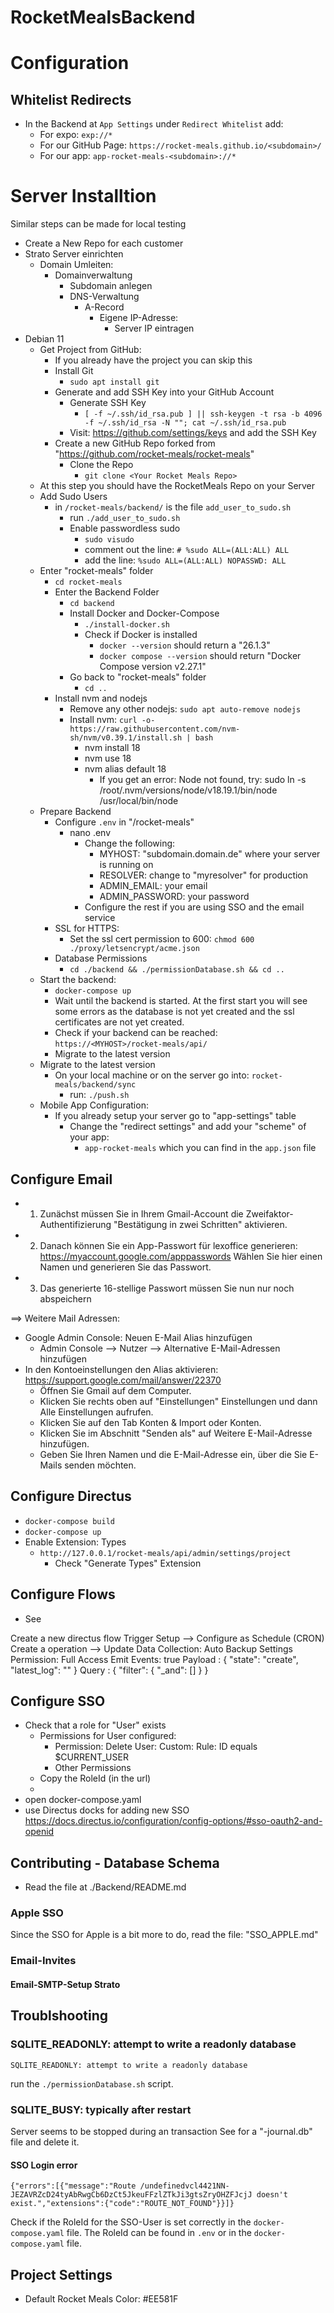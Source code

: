# RocketMealsBackend

# Configuration

## Whitelist Redirects

- In the Backend at `App Settings` under `Redirect Whitelist` add:
  - For expo: `exp://*`
  - For our GitHub Page: `https://rocket-meals.github.io/<subdomain>/`
  - For our app: `app-rocket-meals-<subdomain>://*`

# Server Installtion

Similar steps can be made for local testing

- Create a New Repo for each customer
- Strato Server einrichten
    - Domain Umleiten:
        - Domainverwaltung
            - Subdomain anlegen
            - DNS-Verwaltung
                - A-Record
                    - Eigene IP-Adresse:
                        - Server IP eintragen
- Debian 11
    - Get Project from GitHub:
      - If you already have the project you can skip this
      - Install Git
          - `sudo apt install git`
      - Generate and add SSH Key into your GitHub Account
        - Generate SSH Key
          - ```[ -f ~/.ssh/id_rsa.pub ] || ssh-keygen -t rsa -b 4096 -f ~/.ssh/id_rsa -N ""; cat ~/.ssh/id_rsa.pub```
        -  Visit: https://github.com/settings/keys and add the SSH Key
      - Create a new GitHub Repo forked from "https://github.com/rocket-meals/rocket-meals"
        - Clone the Repo
            - `git clone <Your Rocket Meals Repo>`
    - At this step you should have the RocketMeals Repo on your Server
    - Add Sudo Users
      - in `/rocket-meals/backend/` is the file `add_user_to_sudo.sh`
        - run `./add_user_to_sudo.sh`
        - Enable passwordless sudo
          - `sudo visudo`
          - comment out the line: `# %sudo ALL=(ALL:ALL) ALL`
          - add the line: `%sudo ALL=(ALL:ALL) NOPASSWD: ALL`
    - Enter "rocket-meals" folder
      - `cd rocket-meals`
      - Enter the Backend Folder
        - `cd backend`
        - Install Docker and Docker-Compose
          - `./install-docker.sh`
          - Check if Docker is installed
            - `docker --version` should return a "26.1.3"
            - `docker compose --version` should return "Docker Compose version v2.27.1"
        - Go back to "rocket-meals" folder
          - `cd ..`
      - Install nvm and nodejs
        - Remove any other nodejs: `sudo apt auto-remove nodejs`
        - Install nvm: `curl -o- https://raw.githubusercontent.com/nvm-sh/nvm/v0.39.1/install.sh | bash`
          - nvm install 18
          - nvm use 18
          - nvm alias default 18
            - If you get an error: Node not found, try: sudo ln -s /root/.nvm/versions/node/v18.19.1/bin/node /usr/local/bin/node
    - Prepare Backend
      - Configure `.env` in "/rocket-meals"
        - nano .env
          - Change the following:
            - MYHOST: "subdomain.domain.de" where your server is running on
            - RESOLVER: change to "myresolver" for production
            - ADMIN_EMAIL: your email
            - ADMIN_PASSWORD: your password
          - Configure the rest if you are using SSO and the email service
      - SSL for HTTPS:
        - Set the ssl cert permission to 600: `chmod 600 ./proxy/letsencrypt/acme.json`
      - Database Permissions
        - `cd ./backend && ./permissionDatabase.sh && cd ..`
    - Start the backend:
      - `docker-compose up`
      - Wait until the backend is started. At the first start you will see some errors as the database is not yet created and the ssl certificates are not yet created.
      - Check if your backend can be reached: `https://<MYHOST>/rocket-meals/api/`
      - Migrate to the latest version
    - Migrate to the latest version
      - On your local machine or on the server go into: `rocket-meals/backend/sync`
        - run: `./push.sh`
    - Mobile App Configuration:
      - If you already setup your server go to "app-settings" table
        - Change the "redirect settings" and add your "scheme" of your app:
          - `app-rocket-meals` which you can find in the `app.json` file

## Configure Email

- 1. Zunächst müssen Sie in Ihrem Gmail-Account die Zweifaktor-Authentifizierung "Bestätigung in zwei Schritten" aktivieren.
- 2. Danach können Sie ein App-Passwort für lexoffice generieren: https://myaccount.google.com/apppasswords Wählen Sie hier einen Namen und generieren Sie das Passwort.
- 3. Das generierte 16-stellige Passwort müssen Sie nun nur noch abspeichern

==> Weitere Mail Adressen:
- Google Admin Console: Neuen E-Mail Alias hinzufügen
  - Admin Console --> Nutzer --> Alternative E-Mail-Adressen hinzufügen
- In den Kontoeinstellungen den Alias aktivieren: https://support.google.com/mail/answer/22370
  - Öffnen Sie Gmail auf dem Computer.
  - Klicken Sie rechts oben auf "Einstellungen" Einstellungen und dann Alle Einstellungen aufrufen.
  - Klicken Sie auf den Tab Konten & Import oder Konten.
  - Klicken Sie im Abschnitt "Senden als" auf Weitere E-Mail-Adresse hinzufügen.
  - Geben Sie Ihren Namen und die E-Mail-Adresse ein, über die Sie E-Mails senden möchten.


## Configure Directus

- `docker-compose build`
- `docker-compose up`
- Enable Extension: Types
  - `http://127.0.0.1/rocket-meals/api/admin/settings/project`
    - Check "Generate Types" Extension

## Configure Flows

- See

Create a new directus flow
Trigger Setup --> Configure as Schedule (CRON)
Create a operation --> Update Data
Collection: Auto Backup Settings
Permission: Full Access
Emit Events: true
Payload : { "state": "create", "latest_log": "" }
Query : { "filter": { "_and": [] } }


## Configure SSO

- Check that a role for "User" exists
  - Permissions for User configured:
    - Permission: Delete User: Custom: Rule: ID equals $CURRENT_USER
    - Other Permissions
  - Copy the RoleId (in the url)
  - 
- open docker-compose.yaml
- use Directus docks for adding new SSO https://docs.directus.io/configuration/config-options/#sso-oauth2-and-openid


## Contributing - Database Schema

- Read the file at ./Backend/README.md


### Apple SSO
Since the SSO for Apple is a bit more to do, read the file: "SSO_APPLE.md"


### Email-Invites

#### Email-SMTP-Setup Strato



## Troublshooting

### SQLITE_READONLY: attempt to write a readonly database

```
SQLITE_READONLY: attempt to write a readonly database
```

run the `./permissionDatabase.sh` script.

### SQLITE_BUSY: typically after restart

Server seems to be stopped during an transaction
See for a "-journal.db" file and delete it.

#### SSO Login error

```
{"errors":[{"message":"Route /undefinedvcl4421NN-JEZAVRZcD24tyAbRwgCb6DzCt5JkeuFFzlZTkJi3gtsZryOHZFJcjJ doesn't exist.","extensions":{"code":"ROUTE_NOT_FOUND"}}]}
```

Check if the RoleId for the SSO-User is set correctly in the `docker-compose.yaml` file. The RoleId can be found in `.env` or in the `docker-compose.yaml` file.


## Project Settings

- Default Rocket Meals Color: #EE581F